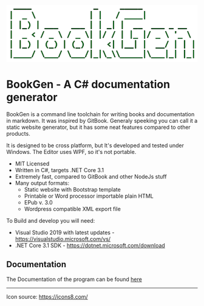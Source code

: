 ![logo](Documentation/img/logo.png)

# BookGen - A C# documentation generator

BookGen is a command line toolchain for writing books and documentation in markdown. It was inspired by GitBook. Generaly speeking you can call it a static website generator, but it has some neat features compared to other products.

It is designed to be cross platform, but It's developed and tested under Windows. The Editor uses WPF, so it's not portable.

* MIT Licensed
* Written in C#, targets .NET Core 3.1
* Extremely fast, compared to GitBook and other NodeJs stuff
* Many output formats: 
    * Static website with Bootstrap template
    * Printable or Word processor importable plain HTML
    * EPub v. 3.0
    * Wordpress compatible XML export file

To Build and develop you will need:
* Visual Studio 2019 with latest updates - https://visualstudio.microsoft.com/vs/
* .NET Core 3.1 SDK - https://dotnet.microsoft.com/download


## Documentation

The Documentation  of the program can be found [here](https://github.com/webmaster442/BookGen/blob/dotnetcore/Documentation/summary.md)

---
Icon source: https://icons8.com/